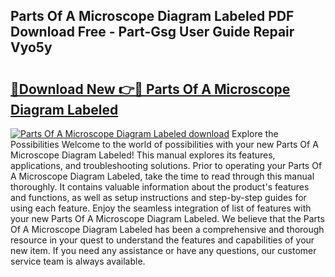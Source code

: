 ## Parts Of A Microscope Diagram Labeled PDF Download Free - Part-Gsg User Guide Repair Vyo5y

# <h2><a href="http://dfq202.blite.top/?on=Parts+Of+A+Microscope+Diagram+Labeled">🔗Download New 👉🔴 Parts Of A Microscope Diagram Labeled</a></h2>

[![Parts Of A Microscope Diagram Labeled download](https://i.imgur.com/lujVjoI.png)](http://dfq202.blite.top/?on=Parts+Of+A+Microscope+Diagram+Labeled)
Explore the Possibilities Welcome to the world of possibilities with your new Parts Of A Microscope Diagram Labeled! This manual explores its features, applications, and troubleshooting solutions. Prior to operating your Parts Of A Microscope Diagram Labeled, take the time to read through this manual thoroughly. It contains valuable information about the product's features and functions, as well as setup instructions and step-by-step guides for using each feature. Enjoy the seamless integration of list of features with your new Parts Of A Microscope Diagram Labeled. We believe that the Parts Of A Microscope Diagram Labeled has been a comprehensive and thorough resource in your quest to understand the features and capabilities of your new item. If you need any assistance or have any questions, our customer service team is always available.
